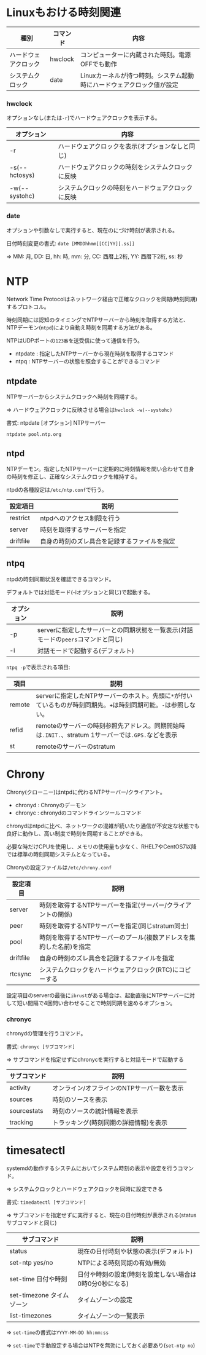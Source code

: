 # Linuxもおける時刻関連

| 種別                 | コマンド | 内容                                                                  |
|----------------------|----------|-----------------------------------------------------------------------|
| ハードウェアクロック | hwclock  | コンピューターに内蔵された時刻。電源OFFでも動作                       |
| システムクロック     | date     | Linuxカーネルが持つ時刻。システム起動時にハードウェアクロック値が設定 |

### hwclock

オプションなし(または`-r`)でハードウェアクロックを表示する。

| オプション    | 内容 |
|---------------|------|
| -r            | ハードウェアクロックを表示(オプションなしと同じ)   |
| -s(--hctosys) | ハードウェアクロックの時刻をシステムクロックに反映 |
| -w(--systohc) | システムクロックの時刻をハードウェアクロックに反映 |

### date

オプションや引数なしで実行すると、現在のにづけ時刻が表示される。

日付時刻変更の書式: `date [MMDDhhmm[[CC]YY][.ss]]`

=> MM: 月, DD: 日, hh: 時, mm: 分, CC: 西暦上2桁, YY: 西暦下2桁, ss: 秒


# NTP

Network Time Protocolはネットワーク経由で正確なクロックを同期(時刻同期)するプロトコル。

時刻同期には認知のタイミングでNTPサーバーから時刻を取得する方法と、NTPデーモン(`ntpd`)により自動え時刻を同期する方法がある。

NTPはUDPポートの`123番`を送受信に使って通信を行う。

- ntpdate : 指定したNTPサーバーから現在時刻を取得するコマンド
- ntpq : NTPサーバーの状態を照会することができるコマンド

## ntpdate

NTPサーバーからシステムクロックへ時刻を同期する。

=> ハードウェアクロックに反映させる場合は`hwclock -w(--systohc)`

書式: ntpdate [オプション] NTPサーバー

```
ntpdate pool.ntp.org
```

## ntpd

NTPデーモン。指定したNTPサーバーに定期的に時刻情報を問い合わせて自身の時刻を修正し、正確なシステムクロックを維持する。

ntpdの各種設定は`/etc/ntp.conf`で行う。

| 設定項目  | 説明                                         |
|-----------|----------------------------------------------|
| restrict  | ntpdへのアクセス制限を行う                   |
| server    | 時刻を取得するサーバーを指定                 |
| driftfile | 自身の時刻のズレ具合を記録するファイルを指定 |

## ntpq

ntpdの時刻同期状況を確認できるコマンド。

デフォルトでは対話モード(-iオプションと同じ)で起動する。

| オプション | 説明                                                                              |
|------------|-----------------------------------------------------------------------------------|
| -p         | serverに指定したサーバーとの同期状態を一覧表示(対話モードの`peers`コマンドと同じ) |
| -i         | 対話モードで起動する(デフォルト)                                                  |

`ntpq -p`で表示される項目:

| 項目   | 説明                                                                                                             |
|--------|------------------------------------------------------------------------------------------------------------------|
| remote | serverに指定したNTPサーバーのホスト。先頭に`*`が付いているものが時刻同期先。`+`は時刻同期可能。`-`は参照しない。 |
| refid  | remoteのサーバーの時刻参照先アドレス。同期開始時は`.INIT.`、stratum 1サーバーでは`.GPS.`などを表示               |
| st     | remoteのサーバーのstratum                                                                                        |

# Chrony

Chrony(クローニー)はntpdに代わるNTPサーバー/クライアント。

- chronyd : Chronyのデーモン
- chronyc : chronydのコマンドラインツールコマンド

chronydはntpdに比べ、ネットワークの混雑が続いたり通信が不安定な状態でも良好に動作し、高い制度で時刻を同期することができる。

必要な時だけCPUを使用し、メモリの使用量も少なく、RHEL7やCentOS7以降では標準の時刻同期システムとなっている。

Chronyの設定ファイルは`/etc/chrony.conf`

| 設定項目  | 説明 |
|-----------|---------------------------------------------------------------------|
| server    | 時刻を取得するNTPサーバーを指定(サーバー/クライアントの関係)        |
| peer      | 時刻を取得するNTPサーバーを指定(同じstratum同士)                    |
| pool      | 時刻を取得するNTPサーバーのプール(複数アドレスを集約した名前)を指定 |
| driftfile | 自身の時刻のズレ具合を記録するファイルを指定                        |
| rtcsync   | システムクロックをハードウェアクロック(RTC)にコピーする             |

設定項目のserverの最後に`ibrust`がある場合は、起動直後にNTPサーバーに対して短い間隔で4回問い合わせることで時刻同期を速めるオプション。

### chronyc

chronydの管理を行うコマンド。

書式: `chronyc [サブコマンド]`

=> サブコマンドを指定せずにchronycを実行すると対話モードで起動する

| サブコマンド | 説明                                       |
|--------------|--------------------------------------------|
| activity     | オンライン/オフラインのNTPサーバー数を表示 |
| sources      | 時刻のソースを表示                         |
| sourcestats  | 時刻のソースの統計情報を表示               |
| tracking     | トラッキング(時刻同期の詳細情報)を表示     |

# timesatectl

systemdの動作するシステムにおいてシステム時刻の表示や設定を行うコマンド。

=> システムクロックとハードウェアクロックを同時に設定できる

書式: `timedatectl [サブコマンド]`

=> サブコマンドを指定せずに実行すると、現在の日付時刻が表示される(statusサブコマンドと同じ)

| サブコマンド              | 説明                                                    |
|---------------------------|---------------------------------------------------------|
| status                    | 現在の日付時刻や状態の表示(デフォルト)                  |
| set-ntp yes/no            | NTPによる時刻同期の有効/無効                            |
| set-time 日付や時刻       | 日付や時刻の設定(時刻を設定しない場合は0時0分0秒になる) |
| set-timezone タイムゾーン | タイムゾーンの設定                                      |
| list-timezones            | タイムゾーンの一覧表示                                  |

=> `set-time`の書式は`YYYY-MM-DD hh:mm:ss`

=> `set-time`で手動設定する場合はNTPを無効にしておく必要あり(`set-ntp no`)

